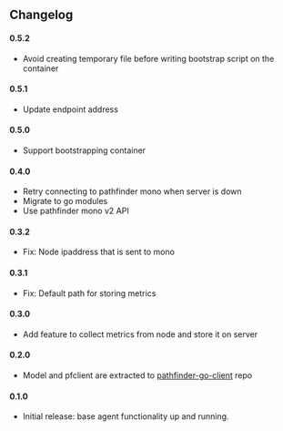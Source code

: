## Changelog

#### 0.5.2
- Avoid creating temporary file before writing bootstrap script on the container

#### 0.5.1
- Update endpoint address

#### 0.5.0
- Support bootstrapping container

#### 0.4.0
- Retry connecting to pathfinder mono when server is down
- Migrate to go modules
- Use pathfinder mono v2 API

#### 0.3.2
- Fix: Node ipaddress that is sent to mono

#### 0.3.1
- Fix: Default path for storing metrics

#### 0.3.0
- Add feature to collect metrics from node and store it on server

#### 0.2.0
- Model and pfclient are extracted to [pathfinder-go-client](https://github.com/pathfinder-cm/pathfinder-go-client) repo

#### 0.1.0
- Initial release: base agent functionality up and running.
